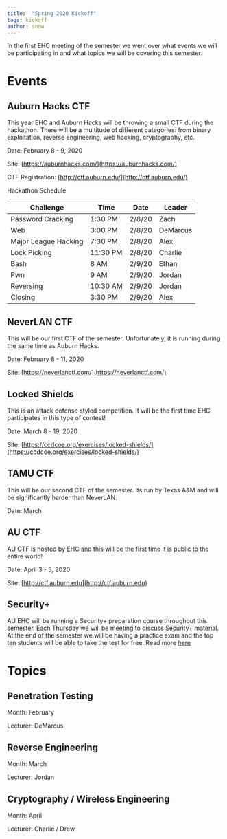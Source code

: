 ```yaml
---
title:  "Spring 2020 Kickoff"
tags: kickoff
author: snow
---
```


In the first EHC meeting of the semester we went over what events we will be participating in and what topics we will be covering this semester.

# Events

## Auburn Hacks CTF 

This year EHC and Auburn Hacks will be throwing a small CTF during the hackathon. 
There will be a multitude of different categories: from binary exploitation, reverse engineering, web hacking, cryptography, etc.

Date: February 8 - 9, 2020 

Site: [https://auburnhacks.com/](https://auburnhacks.com/)

CTF Registration: [http://ctf.auburn.edu/](http://ctf.auburn.edu/)


Hackathon Schedule

|  Challenge | Time | Date  | Leader |
| ---------- | ---- | ----- |  ----- |
| Password Cracking  | 1:30 PM | 2/8/20  | Zach   |
| Web | 3:00 PM         | 2/8/20    | DeMarcus    |  
| Major League Hacking  | 7:30 PM         | 2/8/20    | Alex     |
| Lock Picking           | 11:30 PM       | 2/8/20 | Charlie |
| Bash     | 8 AM         | 2/9/20 | Ethan |
| Pwn      | 9 AM       | 2/9/20 | Jordan |
| Reversing | 10:30 AM  | 2/9/20 | Jordan |
| Closing | 3:30 PM    | 2/9/20 | Alex|

## NeverLAN CTF

This will be our first CTF of the semester. Unfortunately, it is running during the same time as Auburn Hacks.

Date: February 8 - 11, 2020

Site: [https://neverlanctf.com/](https://neverlanctf.com/)


## Locked Shields

This is an attack defense styled competition. It will be the first time EHC participates in this type of contest!

Date: March 8 - 19, 2020 

Site: [https://ccdcoe.org/exercises/locked-shields/](https://ccdcoe.org/exercises/locked-shields/)

## TAMU CTF

This will be our second CTF of the semester. Its run by Texas A&M and will be significantly harder than NeverLAN.

Date: March

## AU CTF

AU CTF is hosted by EHC and this will be the first time it is public to the entire world!

Date: April 3 - 5, 2020

Site: [http://ctf.auburn.edu](http://ctf.auburn.edu)



## Security+

AU EHC will be running a Security+ preparation course throughout this semester. 
Each Thursday we will be meeting to discuss Security+ material. 
At the end of the semester we will be having a practice exam and the top ten students will be able to take the test for free. Read more [here](/security+/outline/)





# Topics

## Penetration Testing

Month: February

Lecturer: DeMarcus

## Reverse Engineering

Month: March

Lecturer: Jordan 

## Cryptography / Wireless Engineering

Month: April

Lecturer: Charlie / Drew



